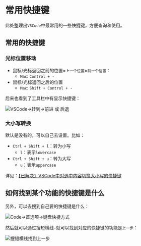 # 常用快捷键

此处整理出`VSCode`中最常用的一些快捷键，方便查询和使用。

## 常用的快捷键

### 光标位置移动

* 鼠标/光标返回之前的位置=`上一个位置`=`前一个位置`：
  * `Mac`: `Control + -`
* 鼠标/光标返回之后的位置
  * `Mac`: `Shift + Control + -`

后来也看到了工具栏中有显示快捷键：

![VSCode->转到->前进 或 后退](../../assets/img/switch_to_back_or_forward.png)

### 大小写转换

默认是没有的，可以自己去设置。比如：

* `Ctrl + Shift + l`：转为小写
  * `l`：表示`lowercase`
* `Ctrl + Shift + u`：转为大写
  * `u`：表示`uppercase`

详见：[【已解决】VSCode中对选中内容切换大小写的快捷键](http://www.crifan.com/vscode_selection_uppercase_lowcase_convert_shortcut_key)

## 如何找到某个功能的快捷键是什么

另外，可以去搜到自己要的快捷键是什么：

![Code->首选项->键盘快捷方式](../../assets/img/code_preference_keyboard_shortcut.png)

然后就可以通过搜短横线`-`就可以找到对应的快捷键的功能是`上一步`：

![搜短横线找到上一步](../../assets/img/search_hyphen_found_back.png)
